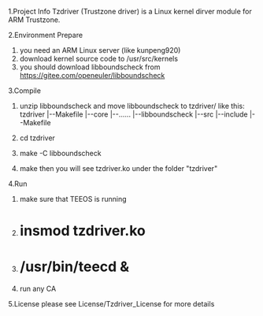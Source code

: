 1.Project Info
Tzdriver (Trustzone driver) is a Linux kernel dirver module for ARM Trustzone.

2.Environment Prepare
1) you need an ARM Linux server (like kunpeng920)
2) download kernel source code to /usr/src/kernels
3) you should download libboundscheck from https://gitee.com/openeuler/libboundscheck

3.Compile
1) unzip libboundscheck and move libboundscheck to tzdriver/
like this:
tzdriver
    |--Makefile
    |--core
    |--......
    |--libboundscheck
        |--src
        |--include
        |--Makefile

2) cd tzdriver
3) make -C libboundscheck
4) make
then you will see tzdriver.ko under the folder "tzdriver"

4.Run
1) make sure that TEEOS is running
2) # insmod tzdriver.ko
3) # /usr/bin/teecd &
4) run any CA

5.License
please see License/Tzdriver_License for more details



